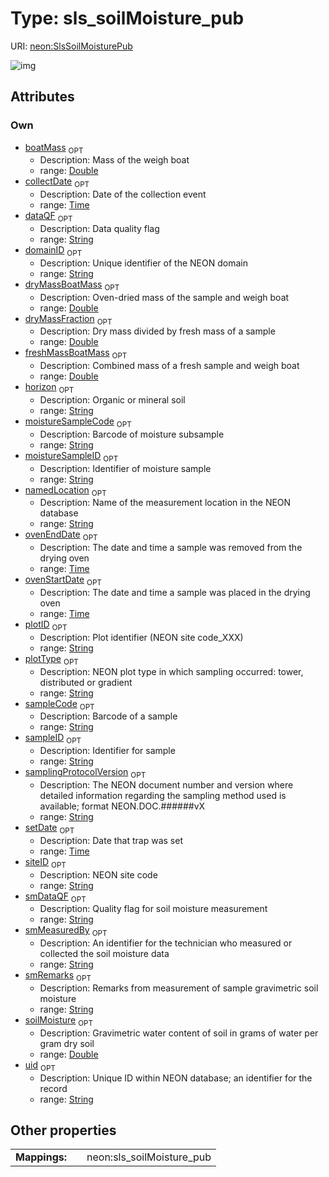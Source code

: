 
# Type: sls_soilMoisture_pub




URI: [neon:SlsSoilMoisturePub](https://data.neonscience.org/SlsSoilMoisturePub)


![img](http://yuml.me/diagram/nofunky;dir:TB/class/[SlsSoilMoisturePub&#124;uid:string%20%3F;domainID:string%20%3F;siteID:string%20%3F;plotID:string%20%3F;sampleID:string%20%3F;setDate:time%20%3F;collectDate:time%20%3F;plotType:string%20%3F;samplingProtocolVersion:string%20%3F;boatMass:double%20%3F;dryMassBoatMass:double%20%3F;sampleCode:string%20%3F;dataQF:string%20%3F;ovenStartDate:time%20%3F;ovenEndDate:time%20%3F;freshMassBoatMass:double%20%3F;horizon:string%20%3F;moistureSampleCode:string%20%3F;moistureSampleID:string%20%3F;namedLocation:string%20%3F;dryMassFraction:double%20%3F;smDataQF:string%20%3F;smMeasuredBy:string%20%3F;smRemarks:string%20%3F;soilMoisture:double%20%3F])

## Attributes


### Own

 * [boatMass](boatMass.md)  <sub>OPT</sub>
    * Description: Mass of the weigh boat
    * range: [Double](types/Double.md)
 * [collectDate](collectDate.md)  <sub>OPT</sub>
    * Description: Date of the collection event
    * range: [Time](types/Time.md)
 * [dataQF](dataQF.md)  <sub>OPT</sub>
    * Description: Data quality flag
    * range: [String](types/String.md)
 * [domainID](domainID.md)  <sub>OPT</sub>
    * Description: Unique identifier of the NEON domain
    * range: [String](types/String.md)
 * [dryMassBoatMass](dryMassBoatMass.md)  <sub>OPT</sub>
    * Description: Oven-dried mass of the sample and weigh boat
    * range: [Double](types/Double.md)
 * [dryMassFraction](dryMassFraction.md)  <sub>OPT</sub>
    * Description: Dry mass divided by fresh mass of a sample
    * range: [Double](types/Double.md)
 * [freshMassBoatMass](freshMassBoatMass.md)  <sub>OPT</sub>
    * Description: Combined mass of a fresh sample and weigh boat
    * range: [Double](types/Double.md)
 * [horizon](horizon.md)  <sub>OPT</sub>
    * Description: Organic or mineral soil
    * range: [String](types/String.md)
 * [moistureSampleCode](moistureSampleCode.md)  <sub>OPT</sub>
    * Description: Barcode of moisture subsample
    * range: [String](types/String.md)
 * [moistureSampleID](moistureSampleID.md)  <sub>OPT</sub>
    * Description: Identifier of moisture sample
    * range: [String](types/String.md)
 * [namedLocation](namedLocation.md)  <sub>OPT</sub>
    * Description: Name of the measurement location in the NEON database
    * range: [String](types/String.md)
 * [ovenEndDate](ovenEndDate.md)  <sub>OPT</sub>
    * Description: The date and time a sample was removed from the drying oven
    * range: [Time](types/Time.md)
 * [ovenStartDate](ovenStartDate.md)  <sub>OPT</sub>
    * Description: The date and time a sample was placed in the drying oven
    * range: [Time](types/Time.md)
 * [plotID](plotID.md)  <sub>OPT</sub>
    * Description: Plot identifier (NEON site code_XXX)
    * range: [String](types/String.md)
 * [plotType](plotType.md)  <sub>OPT</sub>
    * Description: NEON plot type in which sampling occurred: tower, distributed or gradient
    * range: [String](types/String.md)
 * [sampleCode](sampleCode.md)  <sub>OPT</sub>
    * Description: Barcode of a sample
    * range: [String](types/String.md)
 * [sampleID](sampleID.md)  <sub>OPT</sub>
    * Description: Identifier for sample
    * range: [String](types/String.md)
 * [samplingProtocolVersion](samplingProtocolVersion.md)  <sub>OPT</sub>
    * Description: The NEON document number and version where detailed information regarding the sampling method used is available; format NEON.DOC.######vX
    * range: [String](types/String.md)
 * [setDate](setDate.md)  <sub>OPT</sub>
    * Description: Date that trap was set
    * range: [Time](types/Time.md)
 * [siteID](siteID.md)  <sub>OPT</sub>
    * Description: NEON site code
    * range: [String](types/String.md)
 * [smDataQF](smDataQF.md)  <sub>OPT</sub>
    * Description: Quality flag for soil moisture measurement
    * range: [String](types/String.md)
 * [smMeasuredBy](smMeasuredBy.md)  <sub>OPT</sub>
    * Description: An identifier for the technician who measured or collected the soil moisture data
    * range: [String](types/String.md)
 * [smRemarks](smRemarks.md)  <sub>OPT</sub>
    * Description: Remarks from measurement of sample gravimetric soil moisture
    * range: [String](types/String.md)
 * [soilMoisture](soilMoisture.md)  <sub>OPT</sub>
    * Description: Gravimetric water content of soil in grams of water per gram dry soil
    * range: [Double](types/Double.md)
 * [uid](uid.md)  <sub>OPT</sub>
    * Description: Unique ID within NEON database; an identifier for the record
    * range: [String](types/String.md)

## Other properties

|  |  |  |
| --- | --- | --- |
| **Mappings:** | | neon:sls_soilMoisture_pub |


